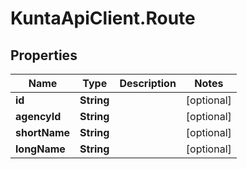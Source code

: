 # KuntaApiClient.Route

## Properties
Name | Type | Description | Notes
------------ | ------------- | ------------- | -------------
**id** | **String** |  | [optional] 
**agencyId** | **String** |  | [optional] 
**shortName** | **String** |  | [optional] 
**longName** | **String** |  | [optional] 


